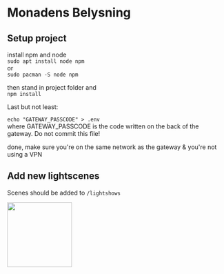 # Monadens Belysning
## Setup project

install npm and node\
```sudo apt install node npm```\
or \
```sudo pacman -S node npm```

then stand in project folder and \
```npm install```

Last but not least:

``` echo "GATEWAY_PASSCODE" > .env ```\
where GATEWAY_PASSCODE is the code written on the back of the gateway. Do not commit this file!

done, make sure you're on the same network as the gateway & you're not using a VPN

## Add new lightscenes

Scenes should be added to ```/lightshows```


<img src="./doc/megaman.png" width="150" style="margin-top:50px, ">
